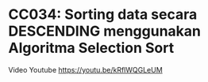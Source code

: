 # CC034: Sorting data secara DESCENDING menggunakan Algoritma Selection Sort
Video Youtube https://youtu.be/kRflWQGLeUM
